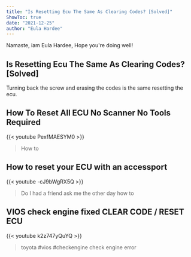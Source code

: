 ```yaml
---
title: "Is Resetting Ecu The Same As Clearing Codes? [Solved]"
ShowToc: true 
date: "2021-12-25"
author: "Eula Hardee" 
---
```


Namaste, iam Eula Hardee, Hope you're doing well!
## Is Resetting Ecu The Same As Clearing Codes? [Solved]
Turning back the screw and erasing the codes is the same resetting the ecu.

## How To Reset All ECU  No Scanner No Tools Required
{{< youtube PexfMAESYM0 >}}
>How to 

## How to reset your ECU with an accessport
{{< youtube -cJ9bWgRX5Q >}}
>Do I had a friend ask me the other day how to 

## VIOS check engine fixed CLEAR CODE / RESET ECU
{{< youtube k2z747yQuYQ >}}
>toyota #vios #checkengine check engine error 


